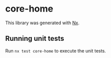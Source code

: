 # core-home

This library was generated with [Nx](https://nx.dev).

## Running unit tests

Run `nx test core-home` to execute the unit tests.
